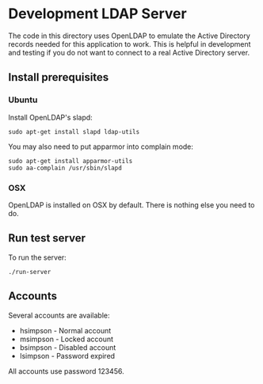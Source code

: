 Development LDAP Server
=======================

The code in this directory uses OpenLDAP to emulate the Active
Directory records needed for this application to work.  This is
helpful in development and testing if you do not want to connect
to a real Active Directory server.

## Install prerequisites

### Ubuntu

Install OpenLDAP's slapd:

    sudo apt-get install slapd ldap-utils

You may also need to put apparmor into complain mode:

    sudo apt-get install apparmor-utils
    sudo aa-complain /usr/sbin/slapd

### OSX

OpenLDAP is installed on OSX by default.  There is nothing else
you need to do.

## Run test server

To run the server:

    ./run-server

## Accounts

Several accounts are available:

* hsimpson - Normal account
* msimpson - Locked account
* bsimpson - Disabled account
* lsimpson - Password expired

All accounts use password 123456.
